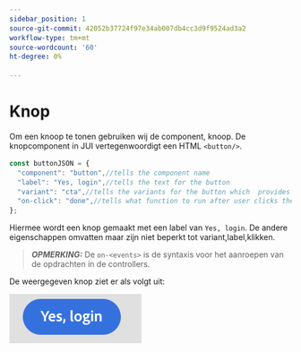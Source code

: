 ```yaml
---
sidebar_position: 1
source-git-commit: 42052b37724f97e34ab007db4cc3d9f9524ad3a2
workflow-type: tm+mt
source-wordcount: '60'
ht-degree: 0%

---
```



# Knop

Om een knoop te tonen gebruiken wij de component, knoop.
De knopcomponent in JUI vertegenwoordigt een HTML `<button/>`.

```js title="buttonJSON.js"
const buttonJSON = {
  "component": "button",//tells the component name
  "label": "Yes, login",//tells the text for the button
  "variant": "cta",//tells the variants for the button which  provides default styles
  "on-click": "done",//tells what function to run after user clicks the button
};
```

Hiermee wordt een knop gemaakt met een label van `Yes, login`. De andere eigenschappen omvatten maar zijn niet beperkt tot variant,label,klikken.
> **_OPMERKING:_**  De `on-<events>` is de syntaxis voor het aanroepen van de opdrachten in de controllers.

De weergegeven knop ziet er als volgt uit:

![knop](imgs/yes_login_button.png "Knop")
